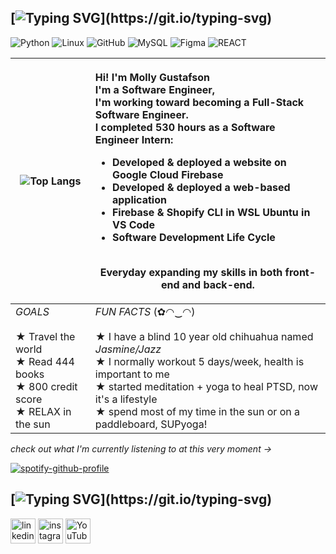 
<!---
yuccamango/yuccamango is a ✨ special ✨ repository because its `README.md` (this file) appears on your GitHub profile.
You can click the Preview link to take a look at your changes. -->


## [![Typing SVG](https://readme-typing-svg.demolab.com?font=times+new+roman&pause=1000&color=7c6f86&width=435&lines=first+things+first...)](https://git.io/typing-svg)

![Python](https://img.shields.io/badge/Python-Novice-7c6f86?logo=Python&logoColor=c7c2cb) ![Linux](https://img.shields.io/badge/Linux-Intermediate-7c6f86?logo=Linux&logoColor=c7c2cb) ![GitHub](https://img.shields.io/badge/GitHub-Intermediate-7c6f86?logo=GitHub&logoColor=c7c2cb) ![MySQL](https://img.shields.io/badge/MySQL-Novice-7c6f86?logo=MySQL&logoColor=c7c2cb) ![Figma](https://img.shields.io/badge/Figma-Intermediate-7c6f86?logo=Figma&logoColor=c7c2cb) ![REACT](https://img.shields.io/badge/REACT-novice-7c6f86?logo=REACT&logoColor=c7c2cb) 


| ![Top Langs](https://github-readme-stats.vercel.app/api/top-langs/?username=saasyathleticmolly&langs_count=20&bg_color=c7c2cb&title_color=000000&text_color=000000) | <p align="left">Hi! I'm Molly Gustafson<br> I'm a Software Engineer,<br>I'm working toward becoming a Full-Stack Software Engineer.<br> I completed 530 hours as a Software Engineer Intern: <Br> <ul align="left"><li>Developed & deployed a website on Google Cloud Firebase</li> <li>Developed & deployed a web-based application</li> <li>Firebase & Shopify CLI in WSL Ubuntu in VS Code</li> <li>Software Development Life Cycle</li></ul> <br> Everyday expanding my skills in both front-end and back-end. <br> </p> |
|-------------------------|-------------------------|
*GOALS* <br><br> ★ Travel the world <br> ★ Read 444 books <br> ★ 800 credit score <br>★ RELAX in the sun | *FUN FACTS* (✿◠‿◠) <br><br> ★ I have a blind 10 year old chihuahua named *Jasmine/Jazz* <br> ★ I normally workout 5 days/week, health is important to me <br> ★ started meditation + yoga to heal PTSD, now it's a lifestyle <br> ★ spend most of my time in the sun or on a paddleboard, SUPyoga! <br>



*check out what I'm currently listening to at this very moment →* 



[<p align="left">![spotify-github-profile](https://spotify-github-profile.kittinanx.com/api/view?uid=31vvc2il62xv5jdpqgyoyk2h2psm&cover_image=true&theme=natemoo-re&show_offline=true&background_color=121212&interchange=false&bar_color=fc0388&bar_color_cover=false)](https://github.com/kittinan/spotify-github-profile) 

## [![Typing SVG](https://readme-typing-svg.demolab.com?font=times+new+roman&pause=1000&color=7c6f86&width=435&lines=lets+connect+on+socials...)](https://git.io/typing-svg) 
[<img src='https://cdn.jsdelivr.net/npm/simple-icons@3.0.1/icons/linkedin.svg' alt='linkedin' height='40'>](https://www.linkedin.com/in/biomollycules/)  [<img src='https://cdn.jsdelivr.net/npm/simple-icons@3.0.1/icons/instagram.svg' alt='instagram' height='40'>](https://www.instagram.com/biomollycules/)  [<img src='https://cdn.jsdelivr.net/npm/simple-icons@3.0.1/icons/youtube.svg' alt='YouTube' height='40'>](https://www.youtube.com/@biomollycules) 
